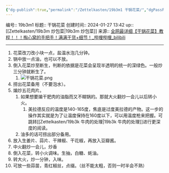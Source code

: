```yaml
---
{"dg-publish":true,"permalink":"/Zettelkasten/19b3m1 干锅花菜/","dgPassFrontmatter":true}
---
```


编号:: 19b3m1
标题:: 干锅花菜
创建时间:: 2024-01-27 13:42
up:: [[Zettelkasten/19b3m 炒包菜\|19b3m 炒包菜]]
来源:: [全网最详细【干锅花菜】教程！！！掏心窝的手把手！满满干货+细节！_哔哩哔哩_bilibili](https://www.bilibili.com/video/BV1W64y1A79C/?spm_id_from=333.999.0.0&vd_source=bcf798ace50733030b9c7e1fb6a3a349)

---

1. 花菜改刀改小块一点，盐温水泡几分钟。
2. 锅中放一点油，也可以不放。
3. 倒入花菜炒至断生，判断的依据是花菜会呈现半透明的统一的深绿色。一般炒三分钟就断生了。
	1. ![干锅花菜.png](/img/user/attachment/%E5%B9%B2%E9%94%85%E8%8A%B1%E8%8F%9C.png)
4. 捞出花菜备用（不要泡水）。
5. 煸炒五花肉片。
	1. 如果想要煸干肥肉的油脂而又不糊锅的。那就大火翻炒一会儿以后转小火。
		1. 美拉德反应的温度是140-165度，焦底是过度美拉德的产物。这一步的操作其实就是为了让温度保持在160度以下，可以用温度枪来把握。可跳转[[Zettelkasten/19b3k 牛肉的处理\|19b3k 牛肉的处理]]进行更深度的阅读。
	2. 油多的话可捞出部分备用。
6. 放入生姜片、蒜片、干辣椒、干花椒，再放入豆瓣酱。
7. 中火翻炒一会儿，炒香
8. 倒入花菜，转小火调味。生抽，白糖、蚝油。
9. 转大火，炒一分钟，入味。
10. 可放一些蒜苗，青红椒丝，点缀。（丝不能太粗，否则一时半会不熟）
